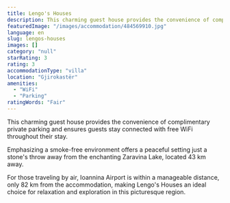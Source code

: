 ```yaml
---
title: Lengo's Houses
description: This charming guest house provides the convenience of complimentary private parking and ensures guests stay connected with free WiFi throughout their stay. Emp
featuredImage: "/images/accommodation/484569910.jpg"
language: en
slug: lengos-houses
images: []
category: "null"
starRating: 3
rating: 3
accommodationType: "villa"
location: "Gjirokastër"
amenities:
  - "WiFi"
  - "Parking"
ratingWords: "Fair"
---
```


This charming guest house provides the convenience of complimentary private parking and ensures guests stay connected with free WiFi throughout their stay.

Emphasizing a smoke-free environment offers a peaceful setting just a stone's throw away from the enchanting Zaravina Lake, located 43 km away.

For those traveling by air, Ioannina Airport is within a manageable distance, only 82 km from the accommodation, making Lengo's Houses an ideal choice for relaxation and exploration in this picturesque region.

